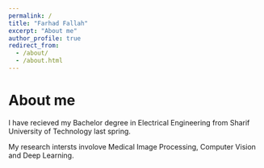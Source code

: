 ```yaml
---
permalink: /
title: "Farhad Fallah"
excerpt: "About me"
author_profile: true
redirect_from: 
  - /about/
  - /about.html
---
```




About me
======
I have recieved my Bachelor degree in Electrical Engineering from Sharif University of Technology last spring.

My research intersts involove Medical Image Processing, Computer Vision and Deep Learning.

